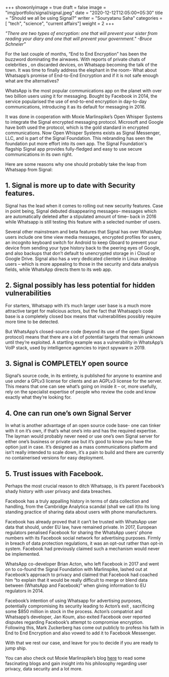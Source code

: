 +++
showonlyimage = true
draft = false
image = "img/portfolio/signal/signal.jpeg"
date = "2020-12-12T12:05:00+05:30"
title = "Should we all be using Signal?"
writer = "Souryatanu Saha"
categories = [ "tech", "science", "current affairs"]
weight = 2
+++

_"There are two types of encryption: one that will prevent your sister from reading your diary and one that will prevent your government."
-Bruce Schneier"_

<!--more-->

For the last couple of months, “End to End Encryption” has been the buzzword dominating the airwaves. With reports of private chats of celebrities , on discarded devices, on Whatsapp becoming the talk of the town. It was time to finally address the elephant in the room- What about Whatsapp’s promise of End-to-End Encryption and if it is not safe enough what are the alternatives?

WhatsApp is the most popular communications app on the planet with over two billion users using it for messaging. Bought by Facebook in 2014, the service popularised the use of end-to-end encryption in day-to-day communications, introducing it as its default for messaging in 2016.

It was done in cooperation with Moxie Marlinspike’s Open Whisper Systems to integrate the Signal encrypted messaging protocol. Microsoft and Google have both used the protocol, which is the gold standard in encrypted communications. Now Open Whisper Systems exists as Signal Messenger, LLC, and is part of the Signal Foundation. This rebranding has seen the foundation put more effort into its own app. The Signal Foundation's flagship Signal app provides fully-fledged and easy to use secure communications in its own right.

Here are some reasons why one should probably take the leap from Whatsapp from Signal:

## 1. Signal is more up to date with Security features.

Signal has the lead when it comes to rolling out new security features. Case in point being, Signal debuted disappearing messages– messages which are automatically deleted after a stipulated amount of time– back in 2016 while Whatsapp is still testing this feature with a selected number of users.

Several other mainstream and beta features that Signal has over WhatsApp users include one time view media messages, encrypted profiles for users, an incognito keyboard switch for Android to keep Gboard to prevent your device from sending your type history back to the peering eyes of Google, and also backups that don’t default to unencrypted storage in i Cloud or Google Drive. Signal also has a very dedicated clientele in Linux desktop users – which is more appealing to those in the security and data analysis fields, while WhatsApp directs them to its web app.

## 2. Signal possibly has less potential for hidden vulnerabilities

For starters, Whatsapp with it’s much larger user base is a much more attractive target for malicious actors, but the fact that Whatsapp’s code base is a completely closed box means that vulnerabilities possibly require more time to be detected.

But WhatsApp’s closed-source code (beyond its use of the open Signal protocol) means that there are a lot of potential targets that remain unknown until they’re exploited. A startling example was a vulnerability in WhatsApp’s VoIP stack, used by intelligence agencies to inject spyware in 2019.

## 3. Signal is COMPLETELY open source

Signal’s source code, in its entirety, is published for anyone to examine and use under a GPLv3 license for clients and an AGPLv3 license for the server. This means that one can see what’s going on inside it – or, more usefully, rely on the specialist expertise of people who review the code and know exactly what they’re looking for.

## 4. One can run one’s own Signal Server

In what is another advantage of an open source code base- one can tinker with it on it’s own, if that’s what one’s into and has the required expertise. The layman would probably never need or use one’s own Signal server for either one’s business or private use but it’s good to know you have the option just in case. It’s designed as a mass communications platform and isn’t really intended to scale down, it’s a pain to build and there are currently no containerised versions for easy deployment.

## 5. Trust issues with Facebook.

Perhaps the most crucial reason to ditch Whatsapp, is it’s parent Facebook’s shady history with user privacy and data breaches.

Facebook has a truly appalling history in terms of data collection and handling, from the Cambridge Analytica scandal (shall we call it)to its long standing practice of sharing data about users with phone manufacturers.

Facebook has already proved that it can’t be trusted with WhatsApp user data that should, under EU law, have remained private. In 2017, European regulators penalised Facebook for sharing the WhatsApp users’ phone numbers with its Facebook social network for advertising purposes. Firmly in breach of data protection regulations, it was an opt-out rather than opt-in system. Facebook had previously claimed such a mechanism would never be implemented.

WhatsApp co-developer Brian Acton, who left Facebook in 2017 and went on to co-found the Signal Foundation with Marlinspike, lashed out at Facebook’s approach to privacy and claimed that Facebook had coached him “to explain that it would be really difficult to merge or blend data between (WhatsApp and Facebook)” when giving information to EU regulators in 2014.

Facebook’s intention of using Whatsapp for advertising purposes, potentially compromising its security leading to Acton’s exit , sacrificing some $850 million in stock in the process. Acton’s compatriot and Whatsapp’s developer, Jan Koum, also exited Facebook over reported disputes regarding Facebook’s attempt to compromise encryption. Following this, Mark Zuckerberg has come out publicly to profess his faith in End to End Encryption and also vowed to add it to Facebook Messenger.

With that we rest our case, and leave for you to decide if you are ready to jump ship.

You can also check out Moxie Marlinspike’s blog [here](https//moxie.org/blog/) to read some fascinating blogs and gain insight into his philosophy
regarding user privacy, data security and a lot more.